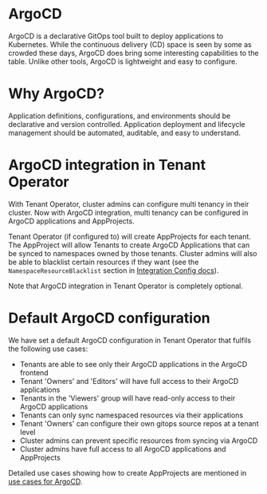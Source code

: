 # ArgoCD

ArgoCD is a declarative GitOps tool built to deploy applications to Kubernetes. While the continuous delivery (CD) space is seen by some as crowded these days, ArgoCD does bring some interesting capabilities to the table. Unlike other tools, ArgoCD is lightweight and easy to configure.

# Why ArgoCD?

Application definitions, configurations, and environments should be declarative and version controlled. Application deployment and lifecycle management should be automated, auditable, and easy to understand.

# ArgoCD integration in Tenant Operator

With Tenant Operator, cluster admins can configure multi tenancy in their cluster. Now with ArgoCD integration, multi tenancy can be configured in ArgoCD applications and AppProjects.

Tenant Operator (if configured to) will create AppProjects for each tenant. The AppProject will allow Tenants to create ArgoCD Applications that can be synced to namespaces owned by those tenants. Cluster admins will also be able to blacklist certain resources if they want (see the `NamespaceResourceBlacklist` section in [Integration Config docs](./integration-config.html)).

Note that ArgoCD integration in Tenant Operator is completely optional.

# Default ArgoCD configuration

We have set a default ArgoCD configuration in Tenant Operator that fulfils the following use cases:

- Tenants are able to see only their ArgoCD applications in the ArgoCD frontend
- Tenant 'Owners' and 'Editors' will have full access to their ArgoCD applications
- Tenants in the 'Viewers' group will have read-only access to their ArgoCD applications
- Tenants can only sync namespaced resources via their applications
- Tenant 'Owners' can configure their own gitops source repos at a tenant level
- Cluster admins can prevent specific resources from syncing via ArgoCD
- Cluster admins have full access to all ArgoCD applications and AppProjects

Detailed use cases showing how to create AppProjects are mentioned in [use cases for ArgoCD](./usecases/argocd.html).
